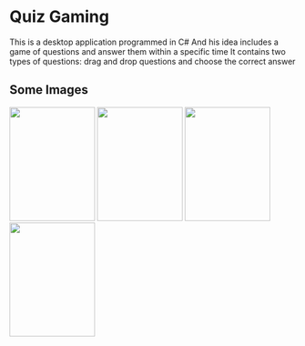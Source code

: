 # Quiz Gaming
This is a desktop application programmed in C#
And his idea includes a game of questions and answer them within a specific time
It contains two types of questions: drag and drop questions and choose the correct answer

## Some Images
<div>
  
<img src="https://user-images.githubusercontent.com/95439643/190897983-61eaf06d-bdb9-49b2-93fe-21f8d4cd4412.png" width="150" height="200" />
<img src="https://user-images.githubusercontent.com/95439643/190897995-aed4d466-2b38-4357-b679-184ab8e0992b.png" width="150" height="200" />
<img src="https://user-images.githubusercontent.com/95439643/190898086-11a9ba85-63be-4fe3-b4a6-64c70d3125f6.png" width="150" height="200" />
<img src="https://user-images.githubusercontent.com/95439643/190898139-fef4eb05-a2b0-4a98-b4eb-07dd6de044fe.png" width="150" height="200" />
  </div>
